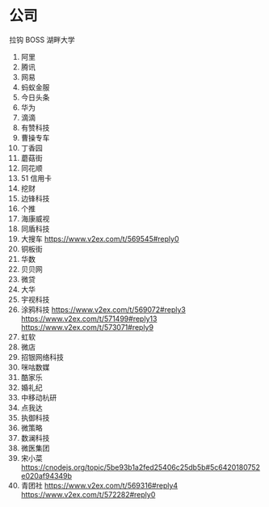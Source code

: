 # 公司

拉钩 BOSS 湖畔大学

1. 阿里
2. 腾讯
3. 网易
4. 蚂蚁金服
5. 今日头条
6. 华为
7. 滴滴
8. 有赞科技
9. 曹操专车
10. 丁香园
11. 蘑菇街
12. 同花顺
13. 51 信用卡
14. 挖财
15. 边锋科技
16. 个推
17. 海康威视
18. 同盾科技
19. 大搜车 https://www.v2ex.com/t/569545#reply0
20. 铜板街
21. 华数
22. 贝贝网
23. 微贷
24. 大华
25. 宇视科技
26. 涂鸦科技 https://www.v2ex.com/t/569072#reply3 https://www.v2ex.com/t/571499#reply13 https://www.v2ex.com/t/573071#reply9
27. 虹软
28. 微店
29. 招银网络科技
30. 咪咕数媒
31. 酷家乐
32. 婚礼纪
33. 中移动杭研
34. 点我达
35. 执御科技
36. 微策略
37. 数澜科技
38. 微医集团
39. 宋小菜 https://cnodejs.org/topic/5be93b1a2fed25406c25db5b#5c6420180752e020af94349b
40. 青团社 https://www.v2ex.com/t/569316#reply4 https://www.v2ex.com/t/572282#reply0
